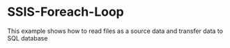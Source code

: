 # SSIS-Foreach-Loop
This example shows how to read files as a source data and transfer data to SQL database
